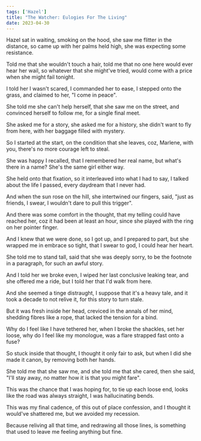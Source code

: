 ```yaml
---
tags: ['Hazel']
title: "The Watcher: Eulogies For The Living"
date: 2023-04-30
---
```


Hazel sat in waiting, smoking on the hood,
she saw me flitter in the distance,
so came up with her palms held high,
she was expecting some resistance.

Told me that she wouldn't touch a hair,
told me that no one here would ever hear her wail,
so whatever that she might've tried,
would come with a price when she might fail tonight.

I told her I wasn't scared,
I commanded her to ease,
I stepped onto the grass,
and claimed to her, "I come in peace".

She told me she can't help herself,
that she saw me on the street,
and convinced herself to follow me,
for a single final meet.

She asked me for a story,
she asked me for a history,
she didn't want to fly from here,
with her baggage filled with mystery.

So I started at the start,
on the condition that she leaves,
coz, Marlene, with you, there's
no more courage left to steal.

She was happy I recalled,
that I remembered her real name,
but what's there in a name?
She's the same girl either way.

She held onto that fixation,
so it interleaved into what I had to say,
I talked about the life I passed,
every daydream that I never had.

And when the sun rose on the hill,
she intertwined our fingers,
said, "just as friends, I swear,
I wouldn't dare to pull this trigger".

And there was some comfort in the thought,
that my telling could have reached her,
coz it had been at least an hour,
since she played with the ring on her pointer finger.

And I knew that we were done,
so I got up, and I prepared to part,
but she wrapped me in embrace so tight,
that I swear to god, I could hear her heart.

She told me to stand tall,
said that she was deeply sorry,
to be the footnote in a paragraph,
for such an awful story.

And I told her we broke even,
I wiped her last conclusive leaking tear,
and she offered me a ride,
but I told her that I'd walk from here.

And she seemed a tinge distraught,
I suppose that it's a heavy tale,
and it took a decade to not relive it,
for this story to turn stale.

But it was fresh inside her head,
creviced in the annals of her mind,
shedding fibres like a rope,
that lacked the tension for a bind.

Why do I feel like I have tethered her,
when I broke the shackles, set her loose,
why do I feel like my monologue,
was a flare strapped fast onto a fuse?

So stuck inside that thought,
I thought it only fair to ask,
but when I did she made it canon,
by removing both her hands.

She told me that she saw me,
and she told me that she cared,
then she said, "I'll stay away,
no matter how it is that you might fare".

This was the chance that I was hoping for,
to tie up each loose end,
looks like the road was always straight,
I was hallucinating bends.

This was my final cadence,
of this out of place confession,
and I thought it would've shattered me,
but we avoided my recession.

Because reliving all that time,
and redrawing all those lines,
is something that used to leave me feeling
anything but fine.
